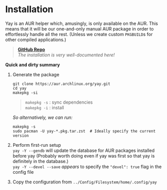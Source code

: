 # Installation
Yay is an AUR helper which, amusingly, is only available on the AUR. This means that it will be our one-and-only manual AUR package in order to effortlessly handle all the rest. (Unless we create custom `PKGBUILD`s for other compiled applications.)  

> [**GitHub Repo**](https://github.com/Jguer/yay)  
_The installation is very well-documented here!_  

**Quick and dirty summary**  
1) Generate the package  
	```
	git clone https://aur.archlinux.org/yay.git
	cd yay
	makepkg -si
	```

	> `makepkg -s` : sync dependencies  
	> `makepkg -i` : install  

	_So alternatively, we can run:_
	```
	makepkg -s
	sudo pacman -U yay-*.pkg.tar.zst  # Ideally specify the current version
	```

2) Perform first-run setup  
`yay -Y --gendb` will update the database for AUR packages installed before yay (Probably worth doing even if yay was first so that yay is definitely in the database.)  
`yay -Y --devel --save` _appears_ to specify the `"devel": true` flag in the config file  

3) Copy the configuration from `../Config/Filesystem/home/.config/yay`  